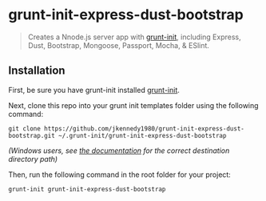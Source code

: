 # grunt-init-express-dust-bootstrap

> Creates a Nnode.js server app with [grunt-init][], including Express, Dust, Bootstrap, Mongoose, Passport, Mocha, & ESlint.

[grunt-init]: http://gruntjs.com/project-scaffolding

## Installation
First, be sure you have grunt-init installed [grunt-init][].

Next, clone this repo into your grunt init templates folder using the following command:
```
git clone https://github.com/jkennedy1980/grunt-init-express-dust-bootstrap.git ~/.grunt-init/grunt-init-express-dust-bootstrap
```

_(Windows users, see [the documentation][grunt-init] for the correct destination directory path)_

Then, run the following command in the root folder for your project:
```
grunt-init grunt-init-express-dust-bootstrap
```
